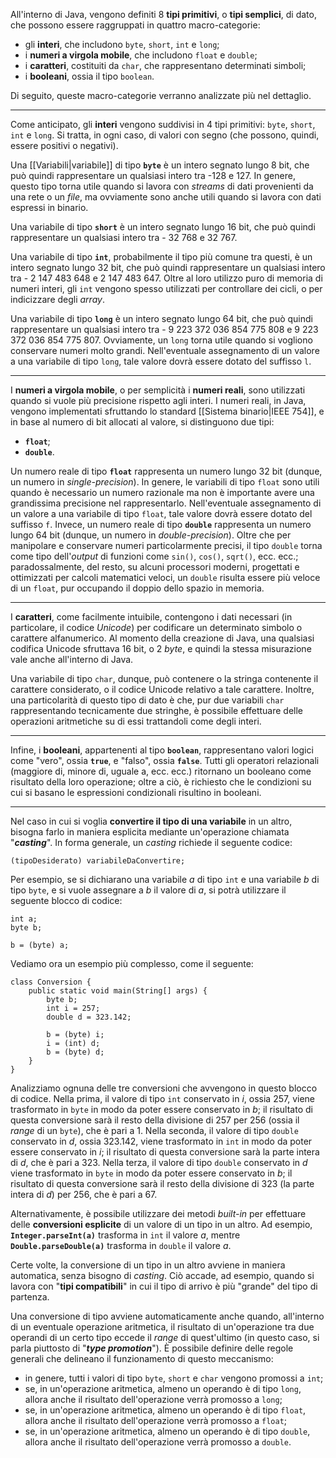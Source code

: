 All'interno di Java, vengono definiti 8 **tipi primitivi**, o **tipi semplici**, di dato, che possono essere raggruppati in quattro macro-categorie:
- gli **interi**, che includono `byte`, `short`, `int` e `long`;
- i **numeri a virgola mobile**, che includono `float` e `double`;
- i **caratteri**, costituiti da `char`, che rappresentano determinati simboli;
- i **booleani**, ossia il tipo `boolean`.

Di seguito, queste macro-categorie verranno analizzate più nel dettaglio.
___
Come anticipato, gli **interi** vengono suddivisi in 4 tipi primitivi: `byte`, `short`, `int` e `long`. Si tratta, in ogni caso, di valori con segno (che possono, quindi, essere positivi o negativi).

Una [[Variabili|variabile]] di tipo **`byte`** è un intero segnato lungo 8 bit, che può quindi rappresentare un qualsiasi intero tra -128 e 127. In genere, questo tipo torna utile quando si lavora con *streams* di dati provenienti da una rete o un *file*, ma ovviamente sono anche utili quando si lavora con dati espressi in binario.

Una variabile di tipo **`short`** è un intero segnato lungo 16 bit, che può quindi rappresentare un qualsiasi intero tra - 32 768 e 32 767.

Una variabile di tipo **`int`**, probabilmente il tipo più comune tra questi, è un intero segnato lungo 32 bit, che può quindi rappresentare un qualsiasi intero tra - 2 147 483 648 e 2 147 483 647. Oltre al loro utilizzo puro di memoria di numeri interi, gli `int` vengono spesso utilizzati per controllare dei cicli, o per indicizzare degli *array*.

Una variabile di tipo **`long`** è un intero segnato lungo 64 bit, che può quindi rappresentare un qualsiasi intero tra - 9 223 372 036 854 775 808 e 9 223 372 036 854 775 807. Ovviamente, un `long` torna utile quando si vogliono conservare numeri molto grandi. Nell'eventuale assegnamento di un valore a una variabile di tipo `long`, tale valore dovrà essere dotato del suffisso `l`.
___
I **numeri a virgola mobile**, o per semplicità i **numeri reali**, sono utilizzati quando si vuole più precisione rispetto agli interi. I numeri reali, in Java, vengono implementati sfruttando lo standard [[Sistema binario|IEEE 754]], e in base al numero di bit allocati al valore, si distinguono due tipi:
- **`float`**;
- **`double`**.

Un numero reale di tipo **`float`** rappresenta un numero lungo 32 bit (dunque, un numero in *single-precision*). In genere, le variabili di tipo `float` sono utili quando è necessario un numero razionale ma non è importante avere una grandissima precisione nel rappresentarlo. Nell'eventuale assegnamento di un valore a una variabile di tipo `float`, tale valore dovrà essere dotato del suffisso `f`. Invece, un numero reale di tipo **`double`** rappresenta un numero lungo 64 bit (dunque, un numero in *double-precision*). Oltre che per manipolare e conservare numeri particolarmente precisi, il tipo `double` torna come tipo dell'*output* di funzioni come `sin()`, `cos()`, `sqrt()`, ecc. ecc.; paradossalmente, del resto, su alcuni processori moderni, progettati e ottimizzati per calcoli matematici veloci, un `double` risulta essere più veloce di un `float`, pur occupando il doppio dello spazio in memoria.
___
I **caratteri**, come facilmente intuibile, contengono i dati necessari (in particolare, il codice *Unicode*) per codificare un determinato simbolo o carattere alfanumerico. Al momento della creazione di Java, una qualsiasi codifica Unicode sfruttava 16 bit, o 2 *byte*, e quindi la stessa misurazione vale anche all'interno di Java.

Una variabile di tipo `char`, dunque, può contenere o la stringa contenente il carattere considerato, o il codice Unicode relativo a tale carattere. Inoltre, una particolarità di questo tipo di dato è che, pur due variabili `char` rappresentando tecnicamente due stringhe, è possibile effettuare delle operazioni aritmetiche su di essi trattandoli come degli interi.
___
Infine, i **booleani**, appartenenti al tipo **`boolean`**, rappresentano valori logici come "vero", ossia **`true`**, e "falso", ossia **`false`**. Tutti gli operatori relazionali (maggiore di, minore di, uguale a, ecc. ecc.) ritornano un booleano come risultato della loro operazione; oltre a ciò, è richiesto che le condizioni su cui si basano le espressioni condizionali risultino in booleani.
___
Nel caso in cui si voglia **convertire il tipo di una variabile** in un altro, bisogna farlo in maniera esplicita mediante un'operazione chiamata "***casting***". In forma generale, un *casting* richiede il seguente codice:

```
(tipoDesiderato) variabileDaConvertire;
```

Per esempio, se si dichiarano una variabile *a* di tipo `int` e una variabile *b* di tipo `byte`, e si vuole assegnare a *b* il valore di *a*, si potrà utilizzare il seguente blocco di codice:

```
int a;
byte b;

b = (byte) a;
```

Vediamo ora un esempio più complesso, come il seguente:

```
class Conversion {
	public static void main(String[] args) {
		byte b;
		int i = 257;
		double d = 323.142;

		b = (byte) i;
		i = (int) d;
		b = (byte) d;
	}
}
```

Analizziamo ognuna delle tre conversioni che avvengono in questo blocco di codice. Nella prima, il valore di tipo `int` conservato in *i*, ossia 257, viene trasformato in `byte` in modo da poter essere conservato in *b*; il risultato di questa conversione sarà il resto della divisione di 257 per 256 (ossia il *range* di un `byte`), che è pari a 1. Nella seconda, il valore di tipo `double` conservato in *d*, ossia 323.142, viene trasformato in `int` in modo da poter essere conservato in *i*; il risultato di questa conversione sarà la parte intera di *d*, che è pari a 323. Nella terza, il valore di tipo `double` conservato in *d* viene trasformato in `byte` in modo da poter essere conservato in *b*; il risultato di questa conversione sarà il resto della divisione di 323 (la parte intera di *d*) per 256, che è pari a 67.

Alternativamente, è possibile utilizzare dei metodi *built-in* per effettuare delle **conversioni esplicite** di un valore di un tipo in un altro. Ad esempio, **`Integer.parseInt(a)`** trasforma in `int` il valore *a*, mentre **`Double.parseDouble(a)`** trasforma in `double` il valore *a*.

Certe volte, la conversione di un tipo in un altro avviene in maniera automatica, senza bisogno di *casting*. Ciò accade, ad esempio, quando si lavora con "**tipi compatibili**" in cui il tipo di arrivo è più "grande" del tipo di partenza.

Una conversione di tipo avviene automaticamente anche quando, all'interno di un eventuale operazione aritmetica, il risultato di un'operazione tra due operandi di un certo tipo eccede il *range* di quest'ultimo (in questo caso, si parla piuttosto di "***type promotion***"). È possibile definire delle regole generali che delineano il funzionamento di questo meccanismo:
- in genere, tutti i valori di tipo `byte`, `short` e `char` vengono promossi a `int`;
- se, in un'operazione aritmetica, almeno un operando è di tipo `long`, allora anche il risultato dell'operazione verrà promosso a `long`;
- se, in un'operazione aritmetica, almeno un operando è di tipo `float`, allora anche il risultato dell'operazione verrà promosso a `float`;
- se, in un'operazione aritmetica, almeno un operando è di tipo `double`, allora anche il risultato dell'operazione verrà promosso a `double`.